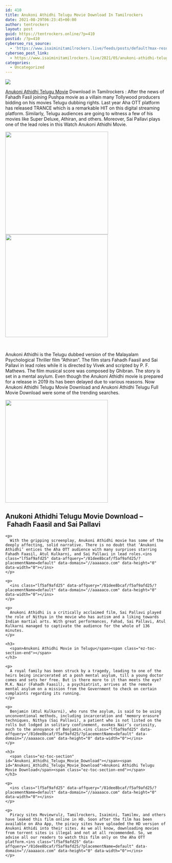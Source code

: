 ```yaml
---
id: 410
title: Anukoni Athidhi Telugu Movie Download In Tamilrockers
date: 2021-08-29T06:23:45+00:00
author: tentrockers
layout: post
guid: https://tentrockers.online/?p=410
postid: /?p=410
cyberseo_rss_source:
  - 'https://www.isaiminitamilrockers.live/feeds/posts/default?max-results=150&start-index=1'
cyberseo_post_link:
  - https://www.isaiminitamilrockers.live/2021/05/anukoni-athidhi-telugu-movie-download.html
categories:
  - Uncategorized
---
```

<div class="media_block">
  <img src="https://1.bp.blogspot.com/-nJ0moUShWmM/YLB_o5jvG3I/AAAAAAAAAzs/4g_RGl0SavYbd2lXTSV4WuBiuxlQvpGLACLcBGAsYHQ/s72-w321-h320-c/anukoni-athidhi-et00114970-17-10-2019-03-42-18.jpg" class="media_thumbnail" />
</div>

<meta content="Anukoni Athidhi Telugu Movie Download in Tamilrockers : After the news of Fahadh Fasil joining Pushpa movie as a villain many Tollywood pro..." name="twitter:description" />

  


<center>
</center>

<span face="&quot;Source Sans Pro&quot;, &quot;Helvetica Neue&quot;, sans-serif"><a href="https://geeksofhealth.com/anukoni-athidhi-telugu-movie-online/" target="_blank" rel="noopener">Anukoni Athidhi Telugu Movie</a> Download in Tamilrockers </span><span face="&quot;Source Sans Pro&quot;, &quot;Helvetica Neue&quot;, sans-serif">: After the news of Fahadh Fasil joining Pushpa movie as a villain many Tollywood producers bidding on his movies Telugu dubbing rights. Last year Aha OTT platform has released TRANCE which is a remarkable HIT on this digital streaming platform. Similarly, Telugu audiences are going to witness a few of his movies like Super Deluxe, Athiran, and others. Moreover, Sai Pallavi plays one of the lead roles in this Watch Anukoni Athidhi Movie.</span>

<div class="separator">
  <a href="https://1.bp.blogspot.com/-nJ0moUShWmM/YLB_o5jvG3I/AAAAAAAAAzs/4g_RGl0SavYbd2lXTSV4WuBiuxlQvpGLACLcBGAsYHQ/s320/anukoni-athidhi-et00114970-17-10-2019-03-42-18.jpg"><img loading="lazy" border="0" data-original-height="320" data-original-width="240" height="320" src="https://1.bp.blogspot.com/-nJ0moUShWmM/YLB_o5jvG3I/AAAAAAAAAzs/4g_RGl0SavYbd2lXTSV4WuBiuxlQvpGLACLcBGAsYHQ/w321-h320/anukoni-athidhi-et00114970-17-10-2019-03-42-18.jpg" width="321" /></a>
</div>



<div class="separator">
  <a href="https://www.tamilrockers.co.nz/the-family-man-season-2-watch-online-all-episodes-download-tamilrockers/" target="_blank" rel="noopener"><img border="0" data-original-height="166" data-original-width="800" src="https://1.bp.blogspot.com/-w9uPcnl6_tw/YLB_wd44IpI/AAAAAAAAAzw/NsRuu6IQ2Qc5hHiZT1kVFu06mUTj-0xRwCLcBGAsYHQ/s320/unnamed.gif" width="320" /></a>
</div>

<span face="&quot;Source Sans Pro&quot;, &quot;Helvetica Neue&quot;, sans-serif"><br /></span>

Anukoni Athidhi is the Telugu dubbed version of the Malayalam Psychological Thriller film “Athiran”. The film stars&nbsp;<span>Fahadh Faasil and Sai Pallavi</span>&nbsp;in lead roles while it is directed by Vivek and scripted by P. F. Mathews. The film musical score was composed by Ghibran. The story is set in a mental asylum. Even though the Anukoni Athidhi movie is prepared for a release in 2019 its has been delayed due to various reasons. Now Anukoni Athidhi Telugu Movie Download and&nbsp;<span>Anukoni Athidhi Telugu Full Movie Download</span>&nbsp;were some of the trending searches.

<div class="separator">
  <a href="https://aaaaaco.com/d4c26a5800/b111f49553/?placementName=default" target="_blank" rel="noopener"><img border="0" data-original-height="166" data-original-width="800" src="https://1.bp.blogspot.com/-InE_9SPZ-L4/YLB_02VVGAI/AAAAAAAAAz0/k8zC_XdYG9gcDQ3i_tEJ3mfcgWW-o6hswCLcBGAsYHQ/s320/unnamed.gif" width="320" /></a>
</div>



<div class="lwptoc lwptoc-autoWidth lwptoc-baseItems lwptoc-light lwptoc-notInherit" data-lwptoc-initialized="1" data-smooth-scroll-offset="24" data-smooth-scroll="1">
  <div class="lwptoc_i">
    <h2>
      <span class="ez-toc-section" id="Anukoni_Athidhi_Telugu_Movie_Download_-_Fahadh_Faasil_and_Sai_Pallavi"></span><span id="Anukoni_Athidhi_Telugu_Movie_Download_Fahadh_Faasil_and_Sai_Pallavi">Anukoni Athidhi Telugu Movie Download –&nbsp;<span>Fahadh Faasil and Sai Pallavi</span></span><span class="ez-toc-section-end"></span>
    </h2>
    
    <p>
      With the gripping screenplay, Anukoni Athidhi movie has some of the deeply affecting, solid narrative. There is no doubt that ‘Anukoni Athidhi’ entices the Aha OTT audience with many surprises starring Fahadh Faasil, Atul Kulkarni, and Sai Pallavi in lead roles.<ins class="lf5af9afd25" data-affquery="/81dee8bcaf/f5af9afd25/?placementName=default" data-domain="//aaaaaco.com" data-height="0" data-width="0"></ins>
    </p>
    
    <p>
      <ins class="lf5af9afd25" data-affquery="/81dee8bcaf/f5af9afd25/?placementName=default" data-domain="//aaaaaco.com" data-height="0" data-width="0"></ins>
    </p>
    
    <p>
      Anukoni Athidhi is a critically acclaimed film, Sai Pallavi played the role of Nithya in the movie who has autism and a liking towards Indian martial arts. With great performances, Fahad, Sai Pallavi, Atul Kulkarni managed to captivate the audience for the whole of 136 minutes.
    </p>
    
    <h3>
      <span>Anukoni Athidhi Movie in Telugu</span><span class="ez-toc-section-end"></span>
    </h3>
    
    <p>
      A royal family has been struck by a tragedy, leading to one of the heirs being incarcerated at a posh mental asylum, till a young doctor comes and sets her free. But is there more to it than meets the eye? M.K. Nair (Fahadh Faasil), a psychiatrist, arrives at the remote mental asylum on a mission from the Government to check on certain complaints regarding its running.
    </p>
    
    <p>
      Benjamin (Atul Kulkarni), who runs the asylum, is said to be using unconventional methods, including incarceration and ‘memory erasure’ techniques. Nithya (Sai Pallavi), a patient who is not listed on the rolls but lodged in solitary confinement, evokes Nair’s curiosity, much to the annoyance of Benjamin.<ins class="lf5af9afd25" data-affquery="/81dee8bcaf/f5af9afd25/?placementName=default" data-domain="//aaaaaco.com" data-height="0" data-width="0"></ins>
    </p>
    
    <h3>
      <span class="ez-toc-section" id="Anukoni_Athidhi_Telugu_Movie_Download"></span><span id="Anukoni_Athidhi_Telugu_Movie_Download">Anukoni Athidhi Telugu Movie Download</span><span class="ez-toc-section-end"></span>
    </h3>
    
    <p>
      <ins class="lf5af9afd25" data-affquery="/81dee8bcaf/f5af9afd25/?placementName=default" data-domain="//aaaaaco.com" data-height="0" data-width="0"></ins>
    </p>
    
    <p>
      Piracy sites Moviewrulz, Tamilrockers, Isaimini, Tamilmv, and others have leaked this film online in HD. Soon after the film has been available on Aha App, the piracy sites have uploaded the HD version of Anukoni Athidi into their sites. As we all know, downloading movies from torrent sites is illegal and not at all recommended. So, we advise all our readers to watch this film only on the Aha OTT platform.<ins class="lf5af9afd25" data-affquery="/81dee8bcaf/f5af9afd25/?placementName=default" data-domain="//aaaaaco.com" data-height="0" data-width="0"></ins>
    </p>
  </div>
</div>

<center>
</center>